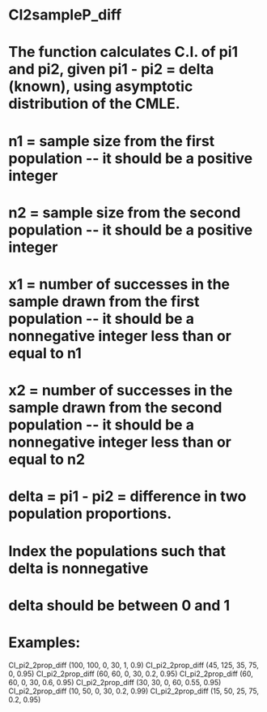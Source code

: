 # CI2sampleP_diff
# The function calculates C.I. of pi1 and pi2, given pi1 - pi2 = delta (known), using asymptotic distribution of the CMLE.
# n1 = sample size from the first population -- it should be a positive integer
# n2 = sample size from the second population -- it should be a positive integer
# x1 = number of successes in the sample drawn from the first population -- it should be a nonnegative integer less than or equal to n1
# x2 = number of successes in the sample drawn from the second population -- it should be a nonnegative integer less than or equal to n2

# delta = pi1 - pi2 = difference in two population proportions.
# Index the populations such that delta is nonnegative 
# delta should be between 0 and 1 
# Examples:
CI_pi2_2prop_diff (100, 100, 0,  30, 1, 0.9)
CI_pi2_2prop_diff (45, 125, 35,  75, 0, 0.95) 
CI_pi2_2prop_diff (60, 60, 0,  30, 0.2, 0.95)
CI_pi2_2prop_diff (60, 60, 0,  30, 0.6, 0.95)
CI_pi2_2prop_diff (30, 30, 0,  60, 0.55, 0.95)
CI_pi2_2prop_diff (10, 50, 0,  30, 0.2, 0.99)
CI_pi2_2prop_diff (15, 50, 25,  75, 0.2, 0.95)

